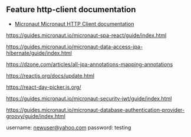 ## Feature http-client documentation

- [Micronaut Micronaut HTTP Client documentation](https://docs.micronaut.io/latest/guide/index.html#httpClient)

https://guides.micronaut.io/micronaut-spa-react/guide/index.html

https://guides.micronaut.io/micronaut-data-access-jpa-hibernate/guide/index.html

https://dzone.com/articles/all-jpa-annotations-mapping-annotations

https://reactjs.org/docs/update.html

https://react-day-picker.js.org/

https://guides.micronaut.io/micronaut-security-jwt/guide/index.html

https://guides.micronaut.io/micronaut-database-authentication-provider-groovy/guide/index.html

username: newuser@yahoo.com
password: testing